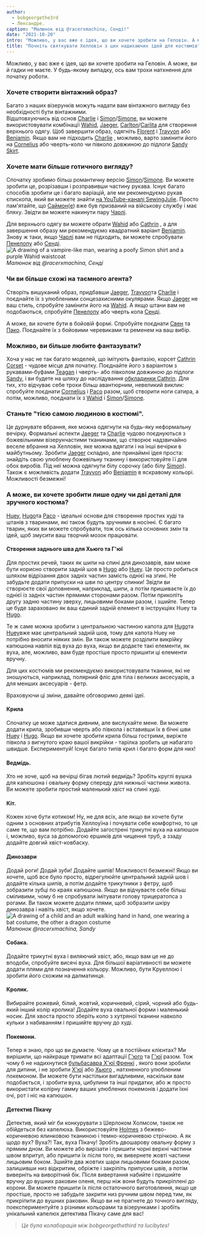 ```yaml
---
author:
  - bobgeorgethe3rd
  - Лександре.
caption: "Малюнок від @racerxmachina, Сенді!"
date: "2021-10-20"
intro: "Можливо, у вас вже є ідея, що ви хочете зробити на Геловін. А може, ви й гадки не маєте. У будь-якому випадку, ось вам трохи натхнення для початку роботи."
title: "Почніть святкувати Хелловін з цих надихаючих ідей для костюмів"
---
```


 Можливо, у вас вже є ідея, що ви хочете зробити на Геловін. А може, ви й гадки не маєте. У будь-якому випадку, ось вам трохи натхнення для початку роботи.

### Хочете створити вінтажний образ?
Багато з наших візерунків можуть надати вам вінтажного вигляду без необхідності бути вінтажними.  
Відштовхуючись від основ [Charlie](/designs/charlie) і [Simon](/designs/simon/)/[Simone](/designs/simone/), ви можете використовувати комбінації [Wahid](/designs/wahid/), [Jaeger](/designs/jeager), [Carlton](/designs/carlton/)/[Carlita](/designs/carlita) для створення верхнього одягу. Щоб завершити образ, одягніть [Florent](/designs/florent) і [Trayvon](/designs/trayvon) або [Benjamin](/designs/benjamin). Якщо вам не підходить [Charlie](/designs/charlie/) , можливо, варто замінити його на [Cornelius](/designs/cornelius/) або чверть-коло чи півколо довжиною до підлоги [Sandy Skirt](/designs/sandy/).

### Хочете мати більше готичного вигляду?
Спочатку зробимо більш романтичну версію [Simon](/designs/simon/)/[Simone](/designs/simone/). Ви можете зробити це, розрізавши і розправивши частину рукава. Існує багато способів зробити це і багато варіацій, але ми рекомендуємо рукав єпископа, який ви можете знайти [на YouTube-каналі SewingJulie](https://www.youtube.com/watch?v=GkEZtATYZ2g&ab_channel=SewingJulie). Просто пам'ятайте, що [Саймон](/designs/simon/)([e](/designs/simone/)) вже був призваний на військову службу і має бляху. Звідти ви можете накинути пару [Чарлі](/designs/charlie/).

Для верхнього одягу ви можете обрати [Wahid](/designs/wahid/) або [Cathrin](/designs/cathrin/) , а для завершення образу ми рекомендуємо квадратний варіант [Benjamin](/designs/benjamin/). Знову ж таки, якщо [Чарлі](/designs/charlie/) вам не підходить, ви можете спробувати [Пенелопу](/designs/penelope/) або [Сенді](/designs/sandy/).  
![A drawing of a vampire-like man, wearing a poofy Simon shirt and a purple Wahid waistcoat](https://posts.freesewing.org/uploads/wahidsimonvamp_345e8bb3b0.jpg)  
*Малюнок від @racerxmachina, Сенді*

### Чи ви більше схожі на таємного агента?
Створіть вишуканий образ, придбавши [Jaeger](/designs/jaeger/), [Trayvon](/designs/trayvon/)та [Charlie](/designs/charlie/) і поєднайте їх з улюбленими сонцезахисними окулярами. Якщо [Jaeger](/designs/jaeger/) не ваш стиль, спробуйте замінити його на [Wahid](/designs/wahid/). А якщо штани вам не подобаються, спробуйте [Пенелопу](/designs/penelope/) або чверть кола [Сенді](/designs/sandy/).

А може, ви хочете бути в бойовій формі. Спробуйте поєднати [Свен](/designs/sven/) та [Пако](/designs/paco/). Поєднайте їх з бойовими черевиками та ременем на ваш вибір.

### Можливо, ви більше любите фантазувати?
Хоча у нас не так багато моделей, що імітують фантазію, корсет [Cathrin Corset](/designs/cathrin/) - чудове місце для початку. Поєднайте його з варіантом з рукавами-буфами [Teagan](/designs/teagan/) і чверть- або півколом довжиною до підлоги [Sandy](/designs/sandy/), і ви будете на шляху до наслідування [обкладинки Cathrin](/designs/cathrin/). Для тих, хто відчуває себе трохи більш авантюрним, невеликий виклик: спробуйте поєднати [Cornelius](/designs/cornelius/) і [Paco](/designs/paco/) разом, щоб створити ноги сатира, а потім, можливо, поєднати їх з [Wahid](/designs/wahid/) і [Simon](/designs/simon/)/[Simone](/designs/simone/).

### Станьте "тією самою людиною в костюмі".
Це дурнувате вбрання, яке можна одягнути на будь-яку неформальну вечірку. Формальні аспекти [Jaeger](/designs/jaeger/) та [Charlie](/designs/charlie/) чудово поєднуються з божевільними візерунчастими тканинами, що створює надзвичайно веселе вбрання на Хелловін, яке можна вдягати і на інші вечірки в майбутньому. Зробити [Jaeger](/designs/jaeger/) складно, але принаймні ідея проста: знайдіть свою улюблену божевільну тканину і використовуйте її для обох виробів. Під неї можна одягнути білу сорочку (або білу [Simon](/designs/simon/)). Також є можливість додати [Trayvon](/designs/trayvon/) або [Benjamin](/designs/benjamin/) в яскравому кольорі. Можливості безмежні!

### А може, ви хочете зробити лише одну чи дві деталі для зручного костюма?
[Huey](/designs/huey/), [Hugo](/designs/hugo/)та [Paco](/designs/paco/) - ідеальні основи для створення простих худі та штанів з тваринами, які також будуть зручними в носінні. Є багато тварин, яких ви можете спробувати, тож ось кілька основних змін та ідей, щоб змусити ваш творчий мозок працювати.

#### Створення заднього шва для Хьюго та Г'юї
Для простих речей, таких як шипи на спині для динозаврів, вам може бути корисно створити задній шов в [Hugo](/designs/hugo/) або [Huey](/designs/huey/). Це просто робиться шляхом відрізання двох задніх частин замість однієї на згині. Не забудьте додати припуски на шви по центру спинки! Звідти ви створюєте свої доповнення, наприклад, шипи, а потім пришиваєте їх до однієї із задніх частин прямими сторонами разом. Потім приколіть другу задню частину зверху, лицьовими боками разом, і зшийте. Тепер це буде зараховано як ваш єдиний задній елемент в інструкціях Huey та [Hugo](/docs/designs/hugo/instructions/).

Те ж саме можна зробити з центральною частиною капота для [Hugo](/designs/hugo/)та [Huey](/designs/huey/)вже має центральний задній шов, тому для капота Huey не потрібно вносити ніяких змін. Ви також можете розділити викрійку капюшона навпіл від вуха до вуха, якщо ви додаєте такі елементи, як вуха, але, можливо, вам буде простіше просто пришити ці елементи вручну.

Для цих костюмів ми рекомендуємо використовувати тканини, які не зношуються, наприклад, полярний фліс для тіла і великих аксесуарів, а для менших аксесуарів - фетр.

Враховуючи ці зміни, давайте обговоримо деякі ідеї.

#### Крила
Спочатку це може здатися дивним, але вислухайте мене. Ви можете додати крила, зробивши чверть або півкола і вставивши їх в бічні шви [Huey](/designs/huey/) і [Hugo](/designs/hugo/). Якщо ви хочете зробити крила більш гострими, виріжте півкола з вигнутого краю вашої викрійки - тарілка зробить це набагато швидше. Експериментуй! Існує багато типів крил і багато форм для них!
#### Ведмідь.
Хто не хоче, щоб на вечірці бігав лютий ведмідь? Зробіть круглі вушка для капюшона і овальну форму спереду для нижньої частини живота. Ви можете зробити простий маленький хвіст на спині худі.
#### Кіт.
Кожен хоче бути котиком! Ну, не для всіх, але якщо ви хочете бути одним з основних атрибутів Хеллоуїна і почувати себе комфортно, то це саме те, що вам потрібно. Додайте загострені трикутні вуха на капюшон і, можливо, вуса за допомогою ершиків для чищення труб, а ззаду додайте довгий хвіст-ковбаску.
#### Динозаври
Додай роги! Додай зуби! Додайте шипів! Можливості безмежні! Якщо ви хочете, щоб все було просто, відрегулюйте центральний задній шов і додайте кілька шипів, а потім додайте трикутники з фетру, щоб зобразити зубці по краях капюшона. Якщо ви відчуваєте себе більш сміливими, чому б не спробувати імітувати голову трицератопса з рогами. Ви також можете додати плями, щоб зобразити шкіру динозавра і навіть хвіст, якщо хочете.  
![A drawing of a child and an adult walking hand in hand, one wearing a bat costume, the other a dragon costume](https://posts.freesewing.org/uploads/huey_paco_costumes_8a199c7572.jpg)  
*Малюнок @racerxmachina, Sandy*

#### Собака.
Додайте трикутні вуха і виляючий хвіст, або, якщо вам це не до вподоби, спробуйте висячі вуха. Для більшої варіативності ви можете додати плями для позначення кольору. Можливо, бути Круеллою і зробити його схожим на далматинця.
#### Кролик.
Вибирайте рожевий, білий, жовтий, коричневий, сірий, чорний або будь-який інший колір кролика! Додайте вуха овальної форми і маленький носик. Для хвоста просто зберіть коло з хутряної тканини навколо кульки з набиванням і пришийте вручну до худі.
#### Покемони.
Тепер я знаю, про що ви думаєте. Чому це в постійних клієнтах? Ми вирішили, що найкраще тримати всі адаптації [Г'юго](/designs/hugo/) та [Г'юї](/designs/huey/) разом. Тож чому б не надихнутися [бульбасавра Х'юї Френкі](/showcase/bulbasaur-huey/) , якого вони зробили для дитини, і не зробити [Х'юї](/designs/huey/) або [Хьюго](/designs/hugo/) , натхненного улюбленим покемоном. Ви можете бути настільки вигадливими, наскільки вам подобається, і зробити вуха, цибулини та інші придатки, або ж просто використати колірну гамму ваших улюблених покемонів і додати їхні очі, рот і ніс на капюшон.
#### Детектив Пікачу
Детектив, який міг би конкурувати з Шерлоком Холмсом, також не обійдеться без капелюха. Використовуйте [Holmes](/designs/holmes/) з бежево-коричневою ялинковою тканиною і темно-коричневою стрічкою. А як щодо вух? Вуха?! Так, вуха Пікачу! Зробіть двошарову овальну форму з прямим дном. Ви можете або вирізати і пришити чорні верхні частини швом впритул, або пришити їх після того, як вивернете жовті частини лицьовим боком. Зшийте два жовтих шари лицьовими боками разом, залишивши низ відкритим, обріжте і закріпіть припуски швів, а потім виверніть на виворітний бік. Після вивертання набийте і пришийте вручну до вушних раковин оленя, перш ніж вони будуть прикріплені до корони. Ви можете пришити їх після остаточного виготовлення, якщо це простіше, просто не забудьте закрити низ ручним швом перед тим, як прикріпити до вушних раковин. Якщо ви не прагнете до точного вигляду, поекспериментуйте з різними кольорами та візерунками і зробіть унікальний капелюх детектива Пікачу саме для вас!

> *Це була колаборація між bobgeorgethethird та lucibytes!*
